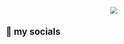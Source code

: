 <p align="center">
  <img src="https://capsule-render.vercel.app/api?text=Welcome!💢&animation=fadeIn&type=waving&color=auto&height=300"/>
</p>
<h2>💯 my socials</h2>
<p align="left">
  <a href="https://discordapp.com/users/305337907466469387"><img href="https://img.shields.io/badge/Discord-%237289DA.svg></img></a>
</p>
